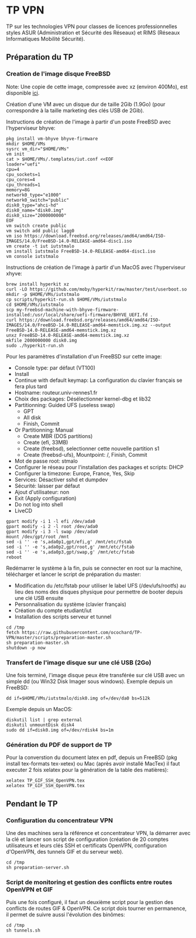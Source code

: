 # TP VPN

TP sur les technologies VPN pour classes de licences professionnelles styles ASUR (Administration et Sécurité des Réseaux) et RIMS (Réseaux Informatiques Mobilité Sécurité).

## Préparation du TP

### Creation de l'image disque FreeBSD

Note: Une copie de cette image, compressée avec xz (environ 400Mo), est disponible [ici](http://gugus69.free.fr/IUT/FreeBSD13-UEFI-iutstmalo.img.xz).

Création d'une VM avec un disque dur de taille 2Gib (1.9Go) (pour correspondre à la taille marketing des clés USB de 2Gib).

Instructions de création de l'image à partir d'un poste FreeBSD avec l'hyperviseur bhyve:
```
pkg install vm-bhyve bhyve-firmware
mkdir $HOME/VMs
sysrc vm_dir="$HOME/VMs"
vm init
cat > $HOME/VMs/.templates/iut.conf <<EOF
loader="uefi"
cpu=4
cpu_sockets=1
cpu_cores=4
cpu_threads=1
memory=8G
network0_type="e1000"
network0_switch="public"
disk0_type="ahci-hd"
disk0_name="disk0.img"
disk0_size="2000000000"
EOF
vm switch create public
vm switch add public lagg0
vm iso https://download.freebsd.org/releases/amd64/amd64/ISO-IMAGES/14.0/FreeBSD-14.0-RELEASE-amd64-disc1.iso
vm create -t iut iutstmalo
vm install iutstmalo FreeBSD-14.0-RELEASE-amd64-disc1.iso
vm console iutstmalo
```

Instructions de création de l'image à partir d'un MacOS avec l'hyperviseur xhyve:
```
brew install hyperkit xz
curl -LO https://github.com/moby/hyperkit/raw/master/test/userboot.so
mkdir -p $HOME/VMs/iutstmalo
cp scripts/hyperkit-run.sh $HOME/VMs/iutstmalo
cd $HOME/VMs/iutstmalo
scp my-freebsd-machine-with-bhyve-firmware-installed:/usr/local/share/uefi-firmware/BHYVE_UEFI.fd .
curl https://download.freebsd.org/releases/amd64/amd64/ISO-IMAGES/14.0/FreeBSD-14.0-RELEASE-amd64-memstick.img.xz --output FreeBSD-14.0-RELEASE-amd64-memstick.img.xz
unxz FreeBSD-14.0-RELEASE-amd64-memstick.img.xz
mkfile 2000000000 disk0.img
sudo ./hyperkit-run.sh
```


Pour les paramètres d'installation d'un FreeBSD sur cette image:
* Console type: par défaut (VT100)
* Install
* Continue with default keymap: La configuration du clavier français se fera plus tard
* Hostname: routeur.univ-rennes1.fr
* Choix des packages: Désélectionner kernel-dbg et lib32
* Partitionning: Guided UFS (useless swap)
  * GPT
  * All disk
  * Finish, Commit
* Or Partitionning: Manual
  * Create MBR (DOS partitions)
  * Create (efi, 33MB)
  * Create (freebsd), selectionner cette nouvelle partition s1
  * Create (freebsd-ufs), Mountpoint: /, Finish, Commit
* Mot de passe root: stmalo
* Configurer le réseau pour l'installation des packages et scripts: DHCP
* Configurer la timezone: Europe, France, Yes, Skip
* Services: Désactiver sshd et dumpdev
* Sécurité: laisser par défaut
* Ajout d'utilisateur: non
* Exit (Apply configuration)
* Do not log into shell
* LiveCD

```
gpart modify -i 1 -l efi /dev/ada0
gpart modify -i 2 -l root /dev/ada0
gpart modify -i 3 -l swap /dev/ada0
mount /dev/gpt/root /mnt
sed -i '' -e 's,ada0p1,gpt/efi,g' /mnt/etc/fstab
sed -i '' -e 's,ada0p2,gpt/root,g' /mnt/etc/fstab
sed -i '' -e 's,ada0p3,gpt/swap,g' /mnt/etc/fstab
reboot
```

Redémarrer le système à la fin, puis se connecter en root sur la machine, télécharger et lancer le script de préparation du master:
* Modification du /etc/fstab pour utiliser le label UFS (/dev/ufs/rootfs) au lieu des noms des disques physique pour permettre de booter depuis une clé USB ensuite
* Personnalisation du système (clavier français)
* Création du compte etudiant/iut
* Installation des scripts serveur et tunnel

```
cd /tmp
fetch https://raw.githubusercontent.com/ocochard/TP-VPN/master/scripts/preparation-master.sh
sh preparation-master.sh
shutdown -p now
```

### Transfert de l'image disque sur une clé USB (2Go)
Une fois terminé, l'image disque peux être transférée sur clé USB avec un simple dd (ou Win32 Disk Imager sous windows).
Exemple depuis un FreeBSD:
```
dd if=$HOME/VMs/iutstmalo/disk0.img of=/dev/da0 bs=512k
```
Exemple depuis un MacOS:
```
diskutil list | grep external
diskutil unmountDisk disk4
sudo dd if=disk0.img of=/dev/rdisk4 bs=1m
```

### Génération du PDF de support de TP
Pour la converstion du document latex en pdf, depuis un FreeBSD (pkg install tex-formats tex-xetex) ou Mac (après avoir installé MacTex) il faut executer 2 fois xelatex pour la génération de la table des matières):
```
xelatex TP_GIF_SSH_OpenVPN.tex
xelatex TP_GIF_SSH_OpenVPN.tex
```

## Pendant le TP

### Configuration du concentrateur VPN

Une des machines sera la référence et concentrateur VPN, la démarrer avec la clé et lancer son script de configuration (création de 20 comptes utilisateurs et leurs clés SSH et certificats OpenVPN, configuration d'OpenVPN, des tunnels GIF et du serveur web).
```
cd /tmp
sh preparation-server.sh
```

### Script de monitoring et gestion des conflicts entre routes OpenVPN et GIF

Puis une fois configuré, il faut un deuxième script pour la gestion des conflicts de routes GIF & OpenVPN.
Ce script dois tourner en permanence, il permet de suivre aussi l'évolution des binômes:
```
cd /tmp
sh tunnels.sh
```

